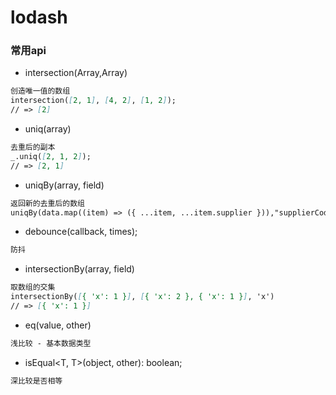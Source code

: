 # lodash

### 常用api

- intersection(Array,Array)
```markdown
创造唯一值的数组
intersection([2, 1], [4, 2], [1, 2]);
// => [2]
```

- uniq(array)
```markdown
去重后的副本
_.uniq([2, 1, 2]);
// => [2, 1]
```

- uniqBy(array, field)
```markdown
返回新的去重后的数组
uniqBy(data.map((item) => ({ ...item, ...item.supplier })),"supplierCode")

```

- debounce(callback, times);
```markdown
防抖
```

- intersectionBy(array, field)
```markdown
取数组的交集
intersectionBy([{ 'x': 1 }], [{ 'x': 2 }, { 'x': 1 }], 'x')
// => [{ 'x': 1 }]
```

- eq(value, other)
```markdown
浅比较 - 基本数据类型
```

- isEqual<T, T>(object, other): boolean;
```markdown
深比较是否相等
```